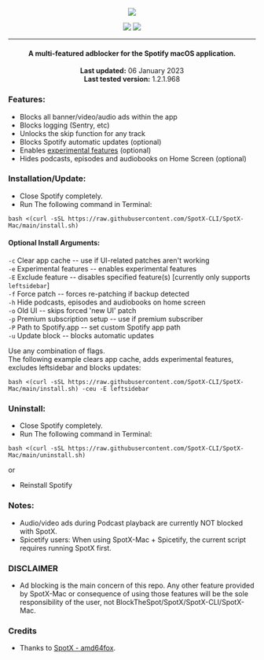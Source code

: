   <p align="center">
  <a href="https://github.com/SpotX-CLI/SpotX-Mac"><img src="https://github.com/SpotX-CLI/SpotX-Mac/raw/main/.github/Pic/logo.png" />
</p>

<p align="center">        
      <a href="https://t.me/spotify_windows_mod"><img src="https://raw.githubusercontent.com/SpotX-CLI/SpotX-Mac/main/.github/Pic/Shields/tg.svg"></a>
      <a href="https://discord.gg/p43cusgUPm"><img src="https://discord.com/api/guilds/807273906872123412/widget.png"></a>
      </p>

 ***     

<center>
    <h4 align="center">A multi-featured adblocker for the Spotify macOS application.</h4>
    <p align="center">
        <strong>Last updated:</strong> 06 January 2023<br>
        <strong>Last tested version:</strong> 1.2.1.968
    </p> 
</center>

### Features:

- Blocks all banner/video/audio ads within the app
- Blocks logging (Sentry, etc)
- Unlocks the skip function for any track
- Blocks Spotify automatic updates (optional)
- Enables [experimental features](https://github.com/SpotX-CLI/SpotX-Win/discussions/50) (optional)
- Hides podcasts, episodes and audiobooks on Home Screen (optional)

### Installation/Update:

- Close Spotify completely.
- Run The following command in Terminal:

```
bash <(curl -sSL https://raw.githubusercontent.com/SpotX-CLI/SpotX-Mac/main/install.sh)
```

#### Optional Install Arguments:
`-c`  Clear app cache -- use if UI-related patches aren't working  
`-e`  Experimental features -- enables experimental features  
`-E`  Exclude feature -- disables specified feature(s) [currently only supports `leftsidebar`]  
`-f`  Force patch -- forces re-patching if backup detected  
`-h`  Hide podcasts, episodes and audiobooks on home screen  
`-o`  Old UI -- skips forced 'new UI' patch  
`-p`  Premium subscription setup -- use if premium subscriber  
`-P`  Path to Spotify.app -- set custom Spotify app path  
`-u`  Update block -- blocks automatic updates  

Use any combination of flags.  
The following example clears app cache, adds experimental features, excludes leftsidebar and blocks updates:
    
```
bash <(curl -sSL https://raw.githubusercontent.com/SpotX-CLI/SpotX-Mac/main/install.sh) -ceu -E leftsidebar
```


### Uninstall:

- Close Spotify completely.
- Run The following command in Terminal:

```
bash <(curl -sSL https://raw.githubusercontent.com/SpotX-CLI/SpotX-Mac/main/uninstall.sh)
```

or

- Reinstall Spotify

### Notes:

- Audio/video ads during Podcast playback are currently NOT blocked with SpotX.
- Spicetify users: When using SpotX-Mac + Spicetify, the current script requires running SpotX first.

### DISCLAIMER

- Ad blocking is the main concern of this repo. Any other feature provided by SpotX-Mac or consequence of using those features will be the sole responsibility of the user, not BlockTheSpot/SpotX/SpotX-CLI/SpotX-Mac.

### Credits

- Thanks to [SpotX - amd64fox](https://github.com/amd64fox/spotx).
